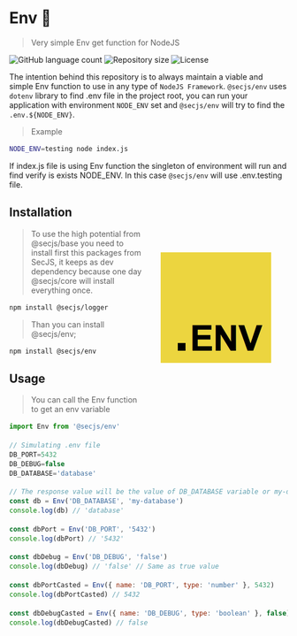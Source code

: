 # Env 🔁

> Very simple Env get function for NodeJS

<p>
  <img alt="GitHub language count" src="https://img.shields.io/github/languages/count/secjs/responses?style=for-the-badge&logo=appveyor">

  <img alt="Repository size" src="https://img.shields.io/github/repo-size/secjs/Env?style=for-the-badge&logo=appveyor">

  <img alt="License" src="https://img.shields.io/badge/license-MIT-brightgreen?style=for-the-badge&logo=appveyor">
</p>

The intention behind this repository is to always maintain a viable and simple Env function to use in any type of `NodeJS Framework`. 
`@secjs/env` uses `dotenv` library to find .env file in the project root, you can run your application with environment `NODE_ENV` set
and `@secjs/env` will try to find the `.env.${NODE_ENV}`.

> Example

```bash
NODE_ENV=testing node index.js
```

If index.js file is using Env function the singleton of environment will run and find verify is exists
NODE_ENV. In this case `@secjs/env` will use .env.testing file.

<img src=".github/env.png" width="200px" align="right" hspace="30px" vspace="100px">

## Installation

> To use the high potential from @secjs/base you need to install first this packages from SecJS,
> it keeps as dev dependency because one day @secjs/core will install everything once.

```bash
npm install @secjs/logger
```

> Than you can install @secjs/env;

```bash
npm install @secjs/env
```

## Usage

> You can call the Env function to get an env variable

```js
import Env from '@secjs/env'

// Simulating .env file
DB_PORT=5432
DB_DEBUG=false
DB_DATABASE='database'

// The response value will be the value of DB_DATABASE variable or my-database by default
const db = Env('DB_DATABASE', 'my-database')
console.log(db) // 'database'

const dbPort = Env('DB_PORT', '5432')
console.log(dbPort) // '5432'

const dbDebug = Env('DB_DEBUG', 'false')
console.log(dbDebug) // 'false' // Same as true value

const dbPortCasted = Env({ name: 'DB_PORT', type: 'number' }, 5432)
console.log(dbPortCasted) // 5432

const dbDebugCasted = Env({ name: 'DB_DEBUG', type: 'boolean' }, false)
console.log(dbDebugCasted) // false
```
